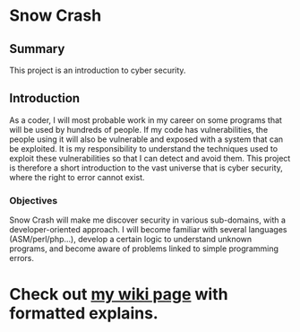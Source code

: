 # Snow Crash

## Summary
This project is an introduction to cyber security.

## Introduction
As a coder, I will most probable work in my career on some programs that will be used by hundreds of people. 
If my code has vulnerabilities, the people using it will also be vulnerable and exposed with a system that can be exploited. 
It is my responsibility to understand the techniques used to exploit these vulnerabilities so that I can detect and avoid them. 
This project is therefore a short introduction to the vast universe that is cyber security, where the right to error cannot exist.

### Objectives
Snow Crash will make me discover security in various sub-domains, with a developer-oriented approach. 
I will become familiar with several languages (ASM/perl/php…), develop a certain logic to understand unknown programs, and become aware of problems linked to simple programming errors.

# Check out [my wiki page](https://github.com/4slan/snow-crash/wiki) with formatted explains.

